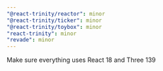 ```yaml
---
"@react-trinity/reactor": minor
"@react-trinity/ticker": minor
"@react-trinity/toybox": minor
"react-trinity": minor
"revade": minor
---
```


Make sure everything uses React 18 and Three 139
